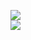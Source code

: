 [![](https://img.shields.io/badge/Made%20With-Github%20Spray-lightgrey.svg?style=for-the-badge&logo=github)](https://github.com/Annihil/github-spray#19048)  
[![](https://i.imgur.com/2DrTn0Z.gif)](https://github.com/Annihil/github-spray)